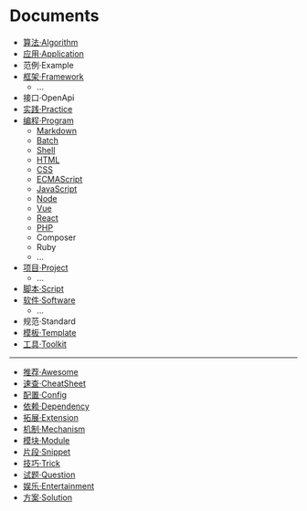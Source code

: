 # Documents

- [算法·Algorithm](./algorithm/README.md)
- [应用·Application](./applications/README.md)
- 范例·Example
- [框架·Framework](./frameworks/README.md)
  - ...
- 接口·OpenApi
- [实践·Practice](./practices/README.md)
- [编程·Program](./program/README.md)
  - [Markdown](./program/markdown/README.md)
  - [Batch](./program/batch/README.md)
  - [Shell](./program/shell/README.md)
  - [HTML](./program/html/README.md)
  - [CSS](./program/css/README.md)
  - [ECMAScript](./program/ecmascript/README.md)
  - [JavaScript](./program/javascript/README.md)
  - [Node](./program/node/README.md)
  - [Vue](./program/node.vue/README.md)
  - [React](./program/node.react/README.md)
  - [PHP](./program/php/README.md)
  - Composer
  - Ruby
  - ...
- [项目·Project](./projects/README.md)
  - ...
- [脚本·Script](./guide/scripts.md)
- [软件·Software](./softwares/README.md)
  - ...
- 规范·Standard
- [模板·Template](./guide/templates.md)
- [工具·Toolkit](./toolkits/README.md)

<!--  -->

---

- [推荐·Awesome](./guide/awesome.md)
- [速查·CheatSheet](./guide/cheatsheet.md)
- [配置·Config](./guide/configs.md)
- [依赖·Dependency](./dependencies/README.md)
- [拓展·Extension](./guide/extensions.md)
- [机制·Mechanism](./guide/mechanisms.md)
- [模块·Module](./guide/modules.md)
- [片段·Snippet](./guide/snippets.md)
- [技巧·Trick](./guide/tricks.md)
- [试题·Question](./guide/questions.md)
- [娱乐·Entertainment](./entertainment/README.md)
- [方案·Solution](./solutions/README.md)
  <!-- - [平台·Platform] -->
  <!-- - [服务·Service] -->
  <!-- - [议题·Issue] -->
  <!-- - [教程·Turtorial] -->
  <!-- - [手册·Manual] -->

<!-- - 简历·Resume -->
<!-- - 履历·Vitae -->
